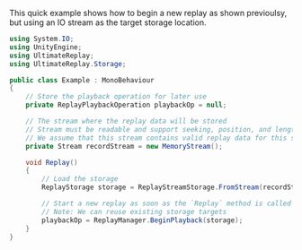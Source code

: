 ﻿
This quick example shows how to begin a new replay as shown previoulsy, but using an IO stream as the target storage location.

```cs
using System.IO;
using UnityEngine;
using UltimateReplay;
using UltimateReplay.Storage;

public class Example : MonoBehaviour
{
	// Store the playback operation for later use
	private ReplayPlaybackOperation playbackOp = null;

	// The stream where the replay data will be stored
	// Stream must be readable and support seeking, position, and length
	// We assume that this stream contains valid replay data for this sample
	private Stream recordStream = new MemoryStream();

	void Replay()
	{
		// Load the storage
		ReplayStorage storage = ReplayStreamStorage.FromStream(recordStream);

		// Start a new replay as soon as the `Replay` method is called
		// Note: We can reuse existing storage targets
		playbackOp = ReplayManager.BeginPlayback(storage);
	}
}
```